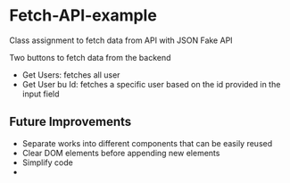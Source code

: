 # Fetch-API-example

Class assignment to fetch data from API with JSON Fake API

Two buttons to fetch data from the backend

- Get Users: fetches all user
- Get User bu Id: fetches a specific user based on the id provided in the input field

## Future Improvements

- Separate works into different components that can be easily reused
- Clear DOM elements before appending new elements
- Simplify code
-  
